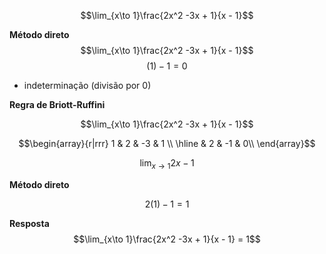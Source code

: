 $$\lim_{x\to 1}\frac{2x^2 -3x + 1}{x - 1}$$

**Método direto**
$$\lim_{x\to 1}\frac{2x^2 -3x + 1}{x - 1}$$
$$(1) - 1 = 0$$

- indeterminação (divisão por 0)

**Regra de Briott-Ruffini**

$$\lim_{x\to 1}\frac{2x^2 -3x + 1}{x - 1}$$

$$\begin{array}{r|rrr} 1 & 2 & -3 & 1 \\ \hline & 2 & -1 & 0\\ \end{array}$$

$$\lim_{x\to 1}2x - 1$$

**Método direto**

$$2(1) - 1 = 1$$

**Resposta**
$$\lim_{x\to 1}\frac{2x^2 -3x + 1}{x - 1} = 1$$